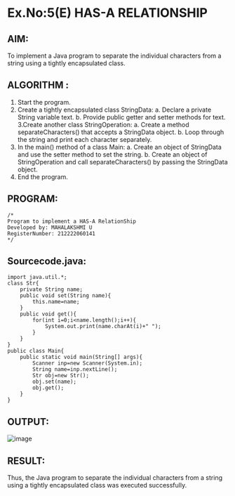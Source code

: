 # Ex.No:5(E) HAS-A RELATIONSHIP
## AIM:
To implement a Java program to separate the individual characters from a string using a tightly encapsulated class.

## ALGORITHM :
1.	Start the program.
2.	Create a tightly encapsulated class StringData:
a.	Declare a private String variable text.
b.	Provide public getter and setter methods for text.
3.Create another class StringOperation:
a.	Create a method separateCharacters() that accepts a StringData object.
b.	Loop through the string and print each character separately.
4.	In the main() method of a class Main:
a.	Create an object of StringData and use the setter method to set the string.
b.	Create an object of StringOperation and call separateCharacters() by passing the StringData object.
5.	End the program.
	
## PROGRAM:
 ```
/*
Program to implement a HAS-A RelationShip
Developed by: MAHALAKSHMI U
RegisterNumber: 212222060141
*/
```

## Sourcecode.java:

```
import java.util.*;
class Str{
    private String name;
    public void set(String name){
        this.name=name;
    }
    public void get(){
        for(int i=0;i<name.length();i++){
            System.out.print(name.charAt(i)+" ");
        }
    }
}
public class Main{
    public static void main(String[] args){
        Scanner inp=new Scanner(System.in);
        String name=inp.nextLine();
        Str obj=new Str();
        obj.set(name);
        obj.get();
    }
}
```

## OUTPUT:

![image](https://github.com/user-attachments/assets/b3266ebd-738e-4d58-9a4e-ed87a65fd130)


## RESULT:
Thus, the Java program to separate the individual characters from a string using a tightly encapsulated class was executed successfully.

